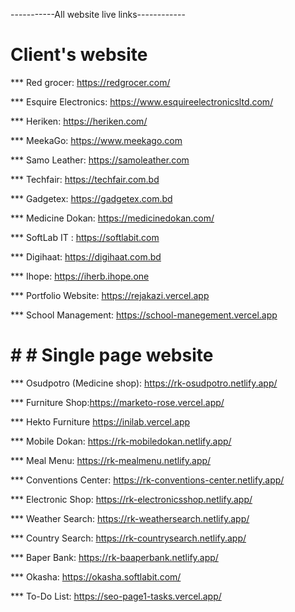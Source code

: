 -----------All website live links------------

# Client's website

*** Red grocer: https://redgrocer.com/  

*** Esquire Electronics: https://www.esquireelectronicsltd.com/

*** Heriken: https://heriken.com/

*** MeekaGo: https://www.meekago.com

*** Samo Leather: https://samoleather.com

*** Techfair: https://techfair.com.bd

*** Gadgetex: https://gadgetex.com.bd

*** Medicine Dokan: https://medicinedokan.com/

*** SoftLab IT : https://softlabit.com

*** Digihaat: https://digihaat.com.bd

*** Ihope: https://iherb.ihope.one

*** Portfolio Website: https://rejakazi.vercel.app

*** School Management: https://school-manegement.vercel.app

# # # Single page website

*** Osudpotro (Medicine shop): https://rk-osudpotro.netlify.app/

*** Furniture Shop:https://marketo-rose.vercel.app/

*** Hekto Furniture https://inilab.vercel.app

*** Mobile Dokan: https://rk-mobiledokan.netlify.app/

*** Meal Menu: https://rk-mealmenu.netlify.app/

*** Conventions Center: https://rk-conventions-center.netlify.app/

*** Electronic Shop: https://rk-electronicsshop.netlify.app/

*** Weather Search: https://rk-weathersearch.netlify.app/

*** Country Search: https://rk-countrysearch.netlify.app/

*** Baper Bank: https://rk-baaperbank.netlify.app/ 

*** Okasha: https://okasha.softlabit.com/

*** To-Do List: https://seo-page1-tasks.vercel.app/


